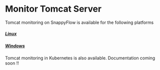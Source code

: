 # Monitor Tomcat Server

Tomcat monitoring on SnappyFlow is available for the following platforms

##### [Linux](/docs/sidebar-sf-selfhosted-turbo/Integrations/tomcat/tomcat_linux)

##### [Windows](/docs/sidebar-sf-selfhosted-turbo/Integrations/tomcat/tomcat_windows)

Tomcat monitoring in Kubernetes is also available. Documentation coming soon !!